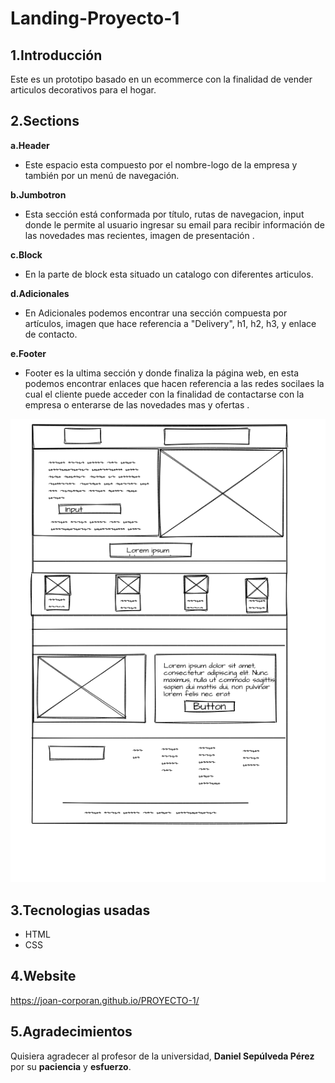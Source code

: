 # Landing-Proyecto-1


## 1.Introducción
Este es un prototipo basado en un ecommerce con la finalidad de vender articulos decorativos para el hogar.
## 2.Sections 
 **a.Header**
- Este espacio esta compuesto por el nombre-logo de la empresa y también por un menú de navegación.

**b.Jumbotron**
-  Esta sección está conformada por título, rutas de navegacion, input donde le permite al usuario ingresar su email para recibir información de las novedades mas recientes, imagen de presentación .

 **c.Block** 
- En la parte de block esta situado un catalogo con diferentes articulos.

 **d.Adicionales**
- En Adicionales podemos encontrar una sección compuesta por artículos, imagen que hace referencia a "Delivery", h1, h2, h3, y enlace de contacto.

 **e.Footer**
 - Footer es la ultima sección y donde finaliza la página web, en esta podemos encontrar enlaces que hacen referencia a las redes socilaes la cual el cliente puede acceder con la finalidad de contactarse con la empresa o enterarse de las novedades mas y ofertas .




![prototipo](./assets/style/img-mockup/mockup-proyect.png)


## 3.Tecnologias usadas


- HTML
- CSS


## 4.Website 
https://joan-corporan.github.io/PROYECTO-1/



## 5.Agradecimientos

Quisiera agradecer al profesor de la universidad, **Daniel Sepúlveda Pérez** por su **paciencia** y **esfuerzo**.


